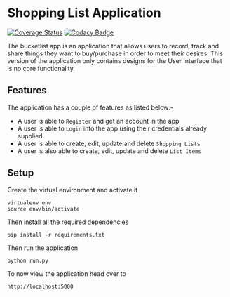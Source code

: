 # Shopping List Application
[![Coverage Status](https://coveralls.io/repos/github/CeciliaCaroline/Shoppinglist/badge.svg?branch=master)](https://coveralls.io/github/CeciliaCaroline/Shoppinglist?branch=master)
[![Codacy Badge](https://api.codacy.com/project/badge/Grade/06515178c94249f092860523e08360c1)](https://www.codacy.com/app/CeciliaCaroline/Shoppinglist?utm_source=github.com&amp;utm_medium=referral&amp;utm_content=CeciliaCaroline/Shoppinglist&amp;utm_campaign=Badge_Grade)

The bucketlist app is an application that allows users to record, track and share things they want to buy/purchase in order to meet their desires.
This version of the application only contains designs for the User Interface that is no core functionality.

## Features
The application has a couple of features as listed below:-
 * A user is able to `Register` and get an account in the app
 * A user is able to `Login` into the app using their credentials already supplied
 * A user is able to create, edit, update and delete `Shopping Lists`
 * A user is also able to create, edit, update and delete `List Items`
 
 ## Setup
 
 Create the virtual environment and activate it
 
 ```
 virtualenv env
 source env/bin/activate
```

Then install all the required dependencies

```
pip install -r requirements.txt
```

Then run the application

```
python run.py
```

To now view the application head over to
```
http://localhost:5000
```